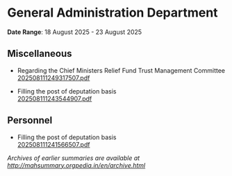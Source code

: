 # General Administration Department

**Date Range**: 18 August 2025 - 23 August 2025


## Miscellaneous
- Regarding the Chief Ministers Relief Fund Trust Management Committee\
  [202508111249317507.pdf](https://gr.maharashtra.gov.in/Site/Upload/Government%20Resolutions/English/202508111249317507.pdf)

- Filling the post of deputation basis\
  [202508111243544907.pdf](https://gr.maharashtra.gov.in/Site/Upload/Government%20Resolutions/English/202508111243544907.pdf)

## Personnel
- Filling the post of deputation basis\
  [202508111241566507.pdf](https://gr.maharashtra.gov.in/Site/Upload/Government%20Resolutions/English/202508111241566507.pdf)


*Archives of earlier summaries are available at http://mahsummary.orgpedia.in/en/archive.html*